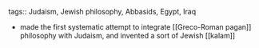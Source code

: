 tags:: Judaism, Jewish philosophy, Abbasids, Egypt, Iraq

- made the first systematic attempt to integrate [[Greco-Roman pagan]] philosophy with Judaism, and invented a sort of Jewish [[kalam]]